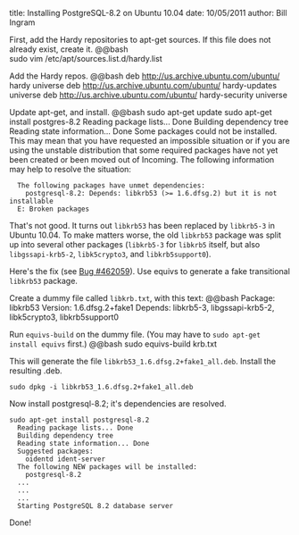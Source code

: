 title: Installing PostgreSQL-8.2 on Ubuntu 10.04
date: 10/05/2011
author: Bill Ingram

First, add the Hardy repositories to apt-get sources. If this file does not already exist, create it.
    @@bash   
    sudo vim /etc/apt/sources.list.d/hardy.list

Add the Hardy repos.
    @@bash
    deb http://us.archive.ubuntu.com/ubuntu/ hardy universe
    deb http://us.archive.ubuntu.com/ubuntu/ hardy-updates universe
    deb http://us.archive.ubuntu.com/ubuntu/ hardy-security universe

Update apt-get, and install.
    @@bash
    sudo apt-get update
    sudo apt-get install postgres-8.2
      Reading package lists... Done
      Building dependency tree       
      Reading state information... Done
      Some packages could not be installed. This may mean that you have
      requested an impossible situation or if you are using the unstable
      distribution that some required packages have not yet been created
      or been moved out of Incoming.
      The following information may help to resolve the situation:
    
      The following packages have unmet dependencies:
        postgresql-8.2: Depends: libkrb53 (>= 1.6.dfsg.2) but it is not installable
      E: Broken packages

That's not good. It turns out `libkrb53` has been replaced by `libkrb5-3` in Ubuntu 10.04. To make matters worse, the old `libkrb53` package was split up into several other packages (`libkrb5-3` for `libkrb5` itself, but also `libgssapi-krb5-2`, `libk5crypto3`, and `libkrb5support0`).

Here's the fix (see [Bug #462059](https://bugs.launchpad.net/ubuntu/+source/root-system/+bug/462059 "Bug #462059")). Use equivs to generate a fake transitional `libkrb53` package.

Create a dummy file called `libkrb.txt`, with this text:
    @@bash
    Package: libkrb53
    Version: 1.6.dfsg.2+fake1
    Depends: libkrb5-3, libgssapi-krb5-2, libk5crypto3, libkrb5support0

Run `equivs-build` on the dummy file. (You may have to `sudo apt-get install equivs` first.)
    @@bash
    sudo equivs-build krb.txt

This will generate the file `libkrb53_1.6.dfsg.2+fake1_all.deb`. Install the resulting .deb.

    sudo dpkg -i libkrb53_1.6.dfsg.2+fake1_all.deb

Now install postgresql-8.2; it's dependencies are resolved. 

    sudo apt-get install postgresql-8.2
      Reading package lists... Done  
      Building dependency tree       
      Reading state information... Done
      Suggested packages:
        oidentd ident-server
      The following NEW packages will be installed:
        postgresql-8.2
      ...
      ...
      ...
      Starting PostgreSQL 8.2 database server

Done!
